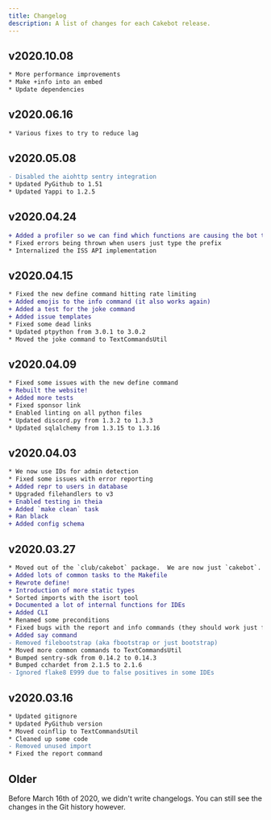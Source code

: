 ```yaml
---
title: Changelog
description: A list of changes for each Cakebot release.
---
```


## v2020.10.08

```diff
* More performance improvements
* Make +info into an embed
* Update dependencies
```

## v2020.06.16

```diff
* Various fixes to try to reduce lag
```

## v2020.05.08

```diff
- Disabled the aiohttp sentry integration
* Updated PyGithub to 1.51
* Updated Yappi to 1.2.5
```

## v2020.04.24

```diff
+ Added a profiler so we can find which functions are causing the bot to crash
* Fixed errors being thrown when users just type the prefix
* Internalized the ISS API implementation
```

## v2020.04.15

```diff
* Fixed the new define command hitting rate limiting
+ Added emojis to the info command (it also works again)
+ Added a test for the joke command
+ Added issue templates
* Fixed some dead links
* Updated ptpython from 3.0.1 to 3.0.2
* Moved the joke command to TextCommandsUtil
```

## v2020.04.09

```diff
* Fixed some issues with the new define command
+ Rebuilt the website!
+ Added more tests
* Fixed sponsor link
* Enabled linting on all python files
* Updated discord.py from 1.3.2 to 1.3.3
* Updated sqlalchemy from 1.3.15 to 1.3.16
```

## v2020.04.03

```diff
* We now use IDs for admin detection
* Fixed some issues with error reporting
+ Added repr to users in database
* Upgraded filehandlers to v3
+ Enabled testing in theia
+ Added `make clean` task
+ Ran black
+ Added config schema
```

## v2020.03.27

```diff
* Moved out of the `club/cakebot` package.  We are now just `cakebot`.
+ Added lots of common tasks to the Makefile
+ Rewrote define!
+ Introduction of more static types
* Sorted imports with the isort tool
+ Documented a lot of internal functions for IDEs
+ Added CLI
* Renamed some preconditions
* Fixed bugs with the report and info commands (they should work just fine now)
+ Added say command
- Removed filebootstrap (aka fbootstrap or just bootstrap)
* Moved more common commands to TextCommandsUtil
* Bumped sentry-sdk from 0.14.2 to 0.14.3
* Bumped cchardet from 2.1.5 to 2.1.6
- Ignored flake8 E999 due to false positives in some IDEs
```

## v2020.03.16

```diff
* Updated gitignore
* Updated PyGithub version
* Moved coinflip to TextCommandsUtil
* Cleaned up some code
- Removed unused import
* Fixed the report command
```

## Older

Before March 16th of 2020, we didn't write changelogs. You can still see the changes in the Git history however.
